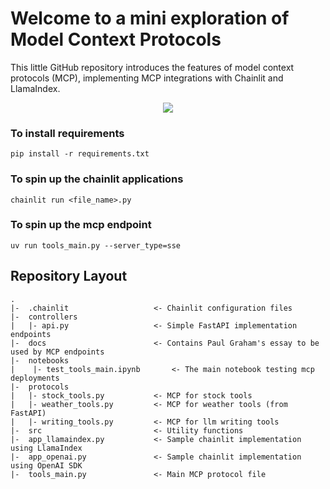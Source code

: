 # Welcome to a mini exploration of Model Context Protocols
This little GitHub repository introduces the features of model context protocols (MCP), implementing MCP integrations with Chainlit and LlamaIndex.

<p align="center">
    <img src="./images/mcp_banner.jpg">
</p>

### To install requirements
```pip install -r requirements.txt```

### To spin up the chainlit applications
```chainlit run <file_name>.py```

### To spin up the mcp endpoint
```uv run tools_main.py --server_type=sse```

## Repository Layout
```
.
|-  .chainlit                   <- Chainlit configuration files
|-  controllers 
|   |- api.py                   <- Simple FastAPI implementation endpoints
|-  docs                        <- Contains Paul Graham's essay to be used by MCP endpoints
|-  notebooks
|    |- test_tools_main.ipynb       <- The main notebook testing mcp deployments
|-  protocols
|   |- stock_tools.py           <- MCP for stock tools
|   |- weather_tools.py         <- MCP for weather tools (from FastAPI)
|   |- writing_tools.py         <- MCP for llm writing tools
|-  src                         <- Utility functions 
|-  app_llamaindex.py           <- Sample chainlit implementation using LlamaIndex
|-  app_openai.py               <- Sample chainlit implementation using OpenAI SDK
|-  tools_main.py               <- Main MCP protocol file
```